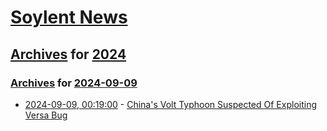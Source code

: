 # [Soylent News](../../../README.md)

## [Archives](../../index.md) for [2024](../index.md)

### [Archives](../../index.md) for [2024-09-09](index.md)

* [2024-09-09, 00:19:00](https://soylentnews.org/article.pl?sid=24/09/07/1345252&from=rss) - [China's Volt Typhoon Suspected Of Exploiting Versa Bug](https://soylentnews.org/article.pl?sid=24/09/07/1345252&from=rss)
